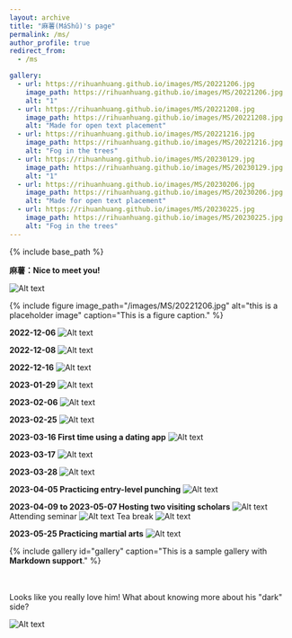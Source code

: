 ```yaml
---
layout: archive
title: "麻薯(MáShǔ)'s page"
permalink: /ms/
author_profile: true
redirect_from:
  - /ms

gallery:
  - url: https://rihuanhuang.github.io/images/MS/20221206.jpg
    image_path: https://rihuanhuang.github.io/images/MS/20221206.jpg
    alt: "1"
  - url: https://rihuanhuang.github.io/images/MS/20221208.jpg
    image_path: https://rihuanhuang.github.io/images/MS/20221208.jpg
    alt: "Made for open text placement"
  - url: https://rihuanhuang.github.io/images/MS/20221216.jpg
    image_path: https://rihuanhuang.github.io/images/MS/20221216.jpg
    alt: "Fog in the trees"
  - url: https://rihuanhuang.github.io/images/MS/20230129.jpg
    image_path: https://rihuanhuang.github.io/images/MS/20230129.jpg
    alt: "1"
  - url: https://rihuanhuang.github.io/images/MS/20230206.jpg
    image_path: https://rihuanhuang.github.io/images/MS/20230206.jpg
    alt: "Made for open text placement"
  - url: https://rihuanhuang.github.io/images/MS/20230225.jpg
    image_path: https://rihuanhuang.github.io/images/MS/20230225.jpg
    alt: "Fog in the trees"
---
```


{% include base_path %}

**麻薯：Nice to meet you!**

![Alt text](https://rihuanhuang.github.io/images/MS/20230112.jpg "N2MY")

{% include figure image_path="/images/MS/20221206.jpg" alt="this is a placeholder image" caption="This is a figure caption." %}

**2022-12-06**
![Alt text](https://rihuanhuang.github.io/images/MS/20221206.jpg "2022_12_06")

**2022-12-08**
![Alt text](https://rihuanhuang.github.io/images/MS/20221208.jpg "2022_12_08")

**2022-12-16**
![Alt text](https://rihuanhuang.github.io/images/MS/20221216.jpg "2022_12_16")

**2023-01-29**
![Alt text](https://rihuanhuang.github.io/images/MS/20230129.jpg "2023_01_29")

**2023-02-06**
![Alt text](https://rihuanhuang.github.io/images/MS/20230206.jpg "2023_02_06")

**2023-02-25**
![Alt text](https://rihuanhuang.github.io/images/MS/20230225.jpg "2023_02_25")

**2023-03-16 First time using a dating app** 
![Alt text](https://rihuanhuang.github.io/images/MS/20230316.jpg "2023_03_16")

**2023-03-17**
![Alt text](https://rihuanhuang.github.io/images/MS/20230317.jpg "2023_03_17")

**2023-03-28**
![Alt text](https://rihuanhuang.github.io/images/MS/20230328.jpg "2023_03_28")

**2023-04-05 Practicing entry-level punching**
![Alt text](https://rihuanhuang.github.io/images/MS/20230405.jpg "2023_04_05")

**2023-04-09 to 2023-05-07 Hosting two visiting scholars**
![Alt text](https://rihuanhuang.github.io/images/MS/20230409.jpg "Gathering")
Attending seminar
![Alt text](https://rihuanhuang.github.io/images/MS/Seminar.jpg "Seminar")
Tea break
![Alt text](https://rihuanhuang.github.io/images/MS/TeaBreak.jpg "Tea Break")

**2023-05-25 Practicing martial arts** 
![Alt text](https://rihuanhuang.github.io/images/MS/20230525.jpg "2023_05_25")

{% include gallery id="gallery" caption="This is a sample gallery with **Markdown support**." %}


<br>
<br>
Looks like you really love him! What about knowing more about his "dark" side?

<br>

![Alt text](https://rihuanhuang.github.io/images/MS/meme.png "meme")